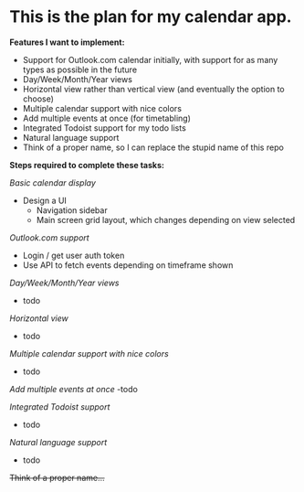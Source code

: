 # This is the plan for my calendar app.

**Features I want to implement:**
- Support for Outlook.com calendar initially, with support for as many types as possible in the future
- Day/Week/Month/Year views
- Horizontal view rather than vertical view (and eventually the option to choose)
- Multiple calendar support with nice colors
- Add multiple events at once (for timetabling)
- Integrated Todoist support for my todo lists
- Natural language support
- Think of a proper name, so I can replace the stupid name of this repo

**Steps required to complete these tasks:**

*Basic calendar display*
- Design a UI
    - Navigation sidebar
    - Main screen grid layout, which changes depending on view selected

*Outlook.com support*
- Login / get user auth token
- Use API to fetch events depending on timeframe shown

*Day/Week/Month/Year views*
- todo

*Horizontal view*
- todo

*Multiple calendar support with nice colors*
- todo

*Add multiple events at once*
-todo

*Integrated Todoist support*
- todo

*Natural language support*
- todo

~~Think of a proper name...~~
